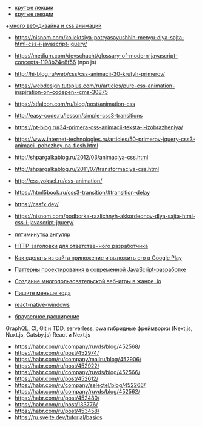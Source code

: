 + [крутые лекции](https://www.youtube.com/user/sthxnp/playlists)
+ [крутые лекции](https://habr.com/ru/post/434686/)



+[много веб-дизайна и css анимаций](https://tympanus.net/codrops/)
+ https://nisnom.com/kollektsiya-potryasayushhih-menyu-dlya-sajta-html-css-i-javascript-jquery/
+ https://medium.com/devschacht/glossary-of-modern-javascript-concepts-1198b24e8f56 (про js)
+ http://hi-blog.ru/web/css/css-animacii-30-krutyh-primerov/
+ https://webdesign.tutsplus.com/ru/articles/pure-css-animation-inspiration-on-codepen--cms-30875
+ https://stfalcon.com/ru/blog/post/animation-css
+ http://easy-code.ru/lesson/simple-css3-transitions
+ https://pt-blog.ru/34-primera-css-animacii-teksta-i-izobrazheniya/
+ https://www.internet-technologies.ru/articles/50-primerov-jquery-css3-animacii-pohozhey-na-flesh.html
+ http://shpargalkablog.ru/2012/03/animaciya-css.html
+ http://shpargalkablog.ru/2011/07/transformaciya-css.html
+ http://css.yoksel.ru/css-animation/
+ https://html5book.ru/css3-transition/#transition-delay
+ https://cssfx.dev/
+ https://nisnom.com/podborka-razlichnyh-akkordeonov-dlya-sajta-html-css-i-javascript-jquery/

+ [пятиминутка ангуляр](https://soundcloud.com/5minangular)
+ [HTTP-заголовки для ответственного разработчика](https://habr.com/ru/company/mailru/blog/450816/)
+ [Как сделать из сайта приложение и выложить его в Google Play](https://habr.com/ru/company/mailru/blog/450504/)
+ [Паттерны проектирования в современной JavaScript-разработке](https://habr.com/en/company/ruvds/blog/450318/)
+ [Создание многопользовательской веб-игры в жанре .io](https://habr.com/ru/post/450574/)
+ [Пишите меньше кода](https://habr.com/ru/post/451366/)
+ [react-native-windows](https://github.com/microsoft/react-native-windows)
+ [браузерное расширение](https://habr.com/ru/company/waves/blog/451796/)

GraphQL, CI, Git и TDD, serverless, pwa
гибридные фреймворки (Next.js, Nuxt.js, Gatsby.js) 
React и Next.js


+ https://habr.com/ru/company/ruvds/blog/452568/
+ https://habr.com/ru/post/452974/
+ https://habr.com/ru/company/mailru/blog/452906/
+ https://habr.com/ru/post/452922/
+ https://habr.com/ru/company/ruvds/blog/452566/
+ https://habr.com/ru/post/452612/
+ https://habr.com/ru/company/selectel/blog/452266/
+ https://habr.com/ru/company/ruvds/blog/452562/
+ https://habr.com/ru/post/452480/
+ https://habr.com/ru/post/133776/
+ https://habr.com/ru/post/453458/
+ https://ru.svelte.dev/tutorial/basics
